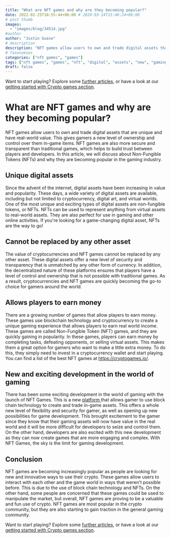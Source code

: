 ```yaml
---
title: "What are NFT games and why are they becoming popular?"
date: 2022-02-25T18:55:44+06:00 # 2020-03-14T15:40:24+06:00
# post thumb
images:
  - "images/blog/34514.jpg"
#author
author: "Justin Guese"
# description
description: "NFT games allow users to own and trade digital assets that are unique and have real-world value. This gives gamers a new level of ownership and control over the"
# Taxonomies
categories: ["nft games", "games"]
tags: ["nft games", "games", "nft", "digital", "assets", "new", "gaming"]
draft: false
---
```



Want to start playing? Explore some [further articles](/blog/), or have a look at our [getting started with Crypto games section](/services/how-do-i-get-started/).

# What are NFT games and why are they becoming popular?

NFT games allow users to own and trade digital assets that are unique and have real-world value. This gives gamers a new level of ownership and control over them in-game items. NFT games are also more secure and transparent than traditional games, which helps to build trust between players and developers. In this article, we will discuss about Non-Fungible Tokens (NFTs) and why they are becoming popular in the gaming industry.

## Unique digital assets 

Since the advent of the internet, digital assets have been increasing in value and popularity. These days, a wide variety of digital assets are available, including but not limited to cryptocurrency, digital art, and virtual worlds. One of the most unique and exciting types of digital assets are non-fungible tokens, or NFTs. NFTs can be used to represent anything from virtual assets to real-world assets. They are also perfect for use in gaming and other online activities. If you're looking for a game-changing digital asset, NFTs are the way to go!

## Cannot be replaced by any other asset 

The value of cryptocurrencies and NFT games cannot be replaced by any other asset. These digital assets offer a new level of security and transparency that is unmatched by any other form of currency. In addition, the decentralized nature of these platforms ensures that players have a level of control and ownership that is not possible with traditional games. As a result, cryptocurrencies and NFT games are quickly becoming the go-to choice for gamers around the world.

## Allows players to earn money 

There are a growing number of games that allow players to earn money. These games use blockchain technology and cryptocurrency to create a unique gaming experience that allows players to earn real world income. These games are called Non-Fungible Token (NFT) games, and they are quickly gaining in popularity. In these games, players can earn money by completing tasks, defeating opponents, or selling virtual assets. This makes them a great option for gamers who want to make a little extra money. To do this, they simply need to invest in a cryptocurrency wallet and start playing. You can  find a list of the best NFT games at https://cryptogames.io/.

## New and exciting development in the world of gaming

There has been some exciting development in the world of gaming with the launch of NFT Games. This is a new [ platform ](https://accounts.binance.com/en/register?ref=37092355) that allows gamer to use block chain technology to create and trade in-game assets. This offers a whole new level of flexibility and security for gamer, as well as opening up new possibilities for game development. This brought excitement to the gamer since they know that their gaming assets will now have value in the real world and it will be more difficult for developers to seize and control them. On the other hand, developers are also excited with this new development as they can now create games that are more engaging and complex. With NFT Games, the sky is the limit for gaming development.

## Conclusion

NFT games are becoming increasingly popular as people are looking for new and innovative ways to use their crypto. These games allow users to interact with each other and the game world in ways that weren't possible before. This is due to the use of block chain technology and NFTs. On the other hand, some people are concerned that these games could be used to manipulate the market, but overall, NFT games are proving to be a valuable and fun use of crypto. NFT games are most popular in the crypto community, but they are also starting to gain traction in the general gaming community.

Want to start playing? Explore some [further articles](/blog/), or have a look at our [getting started with Crypto games section](/services/how-do-i-get-started/).

